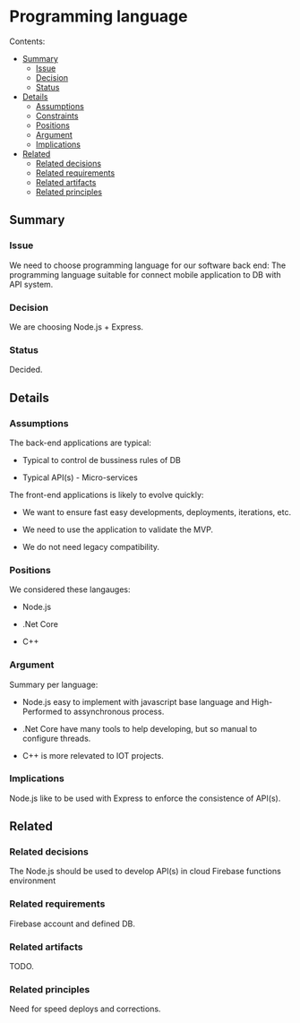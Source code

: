 # Programming language

Contents:

* [Summary](#summary)
  * [Issue](#issue)
  * [Decision](#decision)
  * [Status](#status)
* [Details](#details)
  * [Assumptions](#assumptions)
  * [Constraints](#constraints)
  * [Positions](#positions)
  * [Argument](#argument)
  * [Implications](#implications)
* [Related](#related)
  * [Related decisions](#related-decisions)
  * [Related requirements](#related-requirements)
  * [Related artifacts](#related-artifacts)
  * [Related principles](#related-principles)

## Summary


### Issue

We need to choose programming language for our software back end: The programming language suitable for connect mobile application to DB with API system.


### Decision

We are choosing Node.js + Express.


### Status

Decided.


## Details


### Assumptions

The back-end applications are typical:

  * Typical to control de bussiness rules of DB

  * Typical API(s) - Micro-services

The front-end applications is likely to evolve quickly:

  * We want to ensure fast easy developments, deployments, iterations, etc.

  * We need to use the application to validate the MVP.

  * We do not need legacy compatibility.


### Positions

We considered these langauges:

  * Node.js

  * .Net Core

  * C++


### Argument

Summary per language:

  * Node.js easy to implement with javascript base language and High-Performed to assynchronous process.

  * .Net Core have many tools to help developing, but so manual to configure threads.

  * C++ is more relevated to IOT projects.
  


### Implications

Node.js like to be used with Express to enforce the consistence of API(s).


## Related


### Related decisions

The Node.js should be used to develop API(s) in cloud Firebase functions environment


### Related requirements

Firebase account and defined DB.


### Related artifacts

TODO.


### Related principles

Need for speed deploys and corrections.


